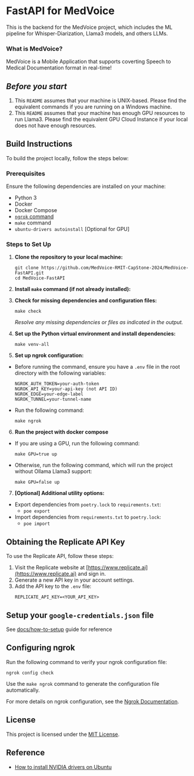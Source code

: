 # FastAPI for MedVoice

This is the backend for the MedVoice project, which includes the ML pipeline for Whisper-Diarization, Llama3 models, and others LLMs.

### What is MedVoice?
MedVoice is a Mobile Application that supports coverting Speech to Medical Documentation format in real-time!

## *Before you start*
1. This `README` assumes that your machine is UNIX-based. Please find the equivalent commands if you are running on a Windows machine.
2. This `README` assumes that your machine has enough GPU resources to run Llama3. Please find the equivalent GPU Cloud Instance if your local does not have enough resources.

## Build Instructions

To build the project locally, follow the steps below:

### Prerequisites
Ensure the following dependencies are installed on your machine:
- Python 3
- Docker
- Docker Compose
- [`ngrok` command](https://ngrok.com/docs/getting-started/)
- `make` command
- `ubuntu-drivers autoinstall` [Optional for GPU]

### Steps to Set Up

1. **Clone the repository to your local machine:**
    ```shell
    git clone https://github.com/MedVoice-RMIT-CapStone-2024/MedVoice-FastAPI.git
    cd MedVoice-FastAPI
    ```

2. **Install `make` command (if not already installed):**

3. **Check for missing dependencies and configuration files:**
    ```shell
    make check
    ```
    *Resolve any missing dependencies or files as indicated in the output.*

4. **Set up the Python virtual environment and install dependencies:**
    ```shell
    make venv-all
    ```

5. **Set up ngrok configuration:**
- Before running the command, ensure you have a `.env` file in the root directory with the following variables:
    ```env
    NGROK_AUTH_TOKEN=your-auth-token
    NGROK_API_KEY=your-api-key (not API ID)
    NGROK_EDGE=your-edge-label
    NGROK_TUNNEL=your-tunnel-name
    ```
- Run the following command:
    ```shell
    make ngrok
    ```

6. **Run the project with docker compose**
- If you are using a GPU, run the following command:
    ```shell
    make GPU=true up
    ```
- Otherwise, run the following command, which will run the project without Ollama Llama3 support:
    ```shell
    make GPU=false up
    ```

7. **[Optional] Additional utility options:**
- Export dependencies from `poetry.lock` to `requirements.txt`: 
    - `poe export`
- Import dependencies from `requirements.txt` to `poetry.lock`: 
    - `poe import`
        
## Obtaining the Replicate API Key

To use the Replicate API, follow these steps:

1. Visit the Replicate website at [https://www.replicate.ai](https://www.replicate.ai) and sign in.
2. Generate a new API key in your account settings.
3. Add the API key to the `.env` file:
    ```env
    REPLICATE_API_KEY=<YOUR_API_KEY>
    ```

## Setup your `google-credentials.json` file

See [docs/how-to-setup](./docs/how-to-setup-gcp-service-account.md) guide for reference

## Configuring ngrok

Run the following command to verify your ngrok configuration file:

```shell
ngrok config check
```

Use the `make ngrok` command to generate the configuration file automatically.

For more details on ngrok configuration, see the [Ngrok Documentation](https://ngrok.com/docs/agent/config/).

## License

This project is licensed under the [MIT License](LICENSE).

## Reference
- [How to install NVIDIA drivers on Ubuntu](https://linuxconfig.org/how-to-install-the-nvidia-drivers-on-ubuntu-22-04)